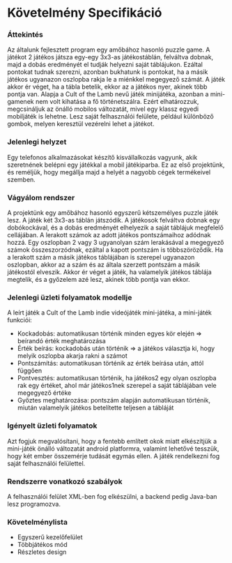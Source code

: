 # Követelmény Specifikáció

### Áttekintés
Az általunk fejlesztett program egy amőbához hasonló puzzle game.
A játékot 2 játékos játsza egy-egy 3x3-as játékostáblán, felváltva dobnak, majd a dobás eredményét el tudják helyezni saját táblájukon.
Ezáltal pontokat tudnak szerezni, azonban bukhatunk is pontokat, ha a másik játékos ugyanazon oszlopba rakja le a miénkkel megegyező számát.
A játék akkor ér véget, ha a tábla betelik, ekkor az a játékos nyer, akinek több pontja van.
Alapja a Cult of the Lamb nevű játék minijátéka, azonban a mini-gamenek nem volt kihatása a fő történetszálra.
Ezért elhatározzuk, megcsináljuk az önálló mobilos változatát, mivel egy klassz egyedi mobiljáték is lehetne.
Lesz saját felhasználói felülete, például különböző gombok, melyen keresztül vezérelni lehet a játékot.

### Jelenlegi helyzet
Egy telefonos alkalmazásokat készítő kisvállalkozás vagyunk, akik szeretnének belépni egy játékkal a mobil játékiparba.
Ez az első projektünk, és reméljük, hogy megállja majd a helyét a nagyobb cégek termékeivel szemben.

### Vágyálom rendszer
A projektünk egy amőbához hasonló egyszerű kétszemélyes puzzle játék lesz.
A játék két 3x3-as táblán játszódik. A játékosok felváltva dobnak egy dobókockával, és a dobás eredményét
elhelyezik a saját táblájuk megfelelő cellájában. A lerakott számok az adott játékos pontszámaihoz adódnak hozzá.
Egy oszlopban 2 vagy 3 ugyanolyan szám lerakásával a megegyező számok összeszorzódnak, ezáltal a kapott pontszám is többszöröződik.
Ha a lerakott szám a másik játékos táblájában is szerepel ugyanazon oszlopban, akkor az a szám és az általa szerzett pontszám a másik játékostól elveszik.
Akkor ér véget a játék, ha valamelyik játékos táblája megtelik, és a győzelem azé lesz, akinek több pontja van ekkor.

### Jelenlegi üzleti folyamatok modellje
A leírt játék a Cult of the Lamb indie videójáték mini-játéka, a mini-játék funkciói:
+ Kockadobás: automatikusan történik minden egyes kör elején => beírandó érték meghatározása
+ Érték beírás: kockadobás után történik => a játékos választja ki, hogy melyik oszlopba akarja rakni a számot
+ Pontszámítás: automatikusan történik az érték beírása után, attól függően
+ Pontvesztés: automatikusan történik, ha játékos2 egy olyan oszlopba rak egy értéket, ahol már játékos1nek szerepel a saját táblájában vele megegyező értéke
+ Győztes meghatározása: pontszám alapján automatikusan történik, miután valamelyik játékos betelítette teljesen a tábláját

### Igényelt üzleti folyamatok
Azt fogjuk megvalósítani, hogy a fentebb említett okok miatt elkészítjük a mini-játék önálló változatát android platformra,
valamint lehetővé tesszük, hogy két ember összemérje tudását egymás ellen. 
A játék rendelkezni fog saját felhasználói felülettel.

### Rendszerre vonatkozó szabályok
A felhasználói felület XML-ben fog elkészülni, a backend pedig Java-ban lesz programozva.

### Követelménylista
- Egyszerű kezelőfelület
- Többjátékos mód
- Részletes design
